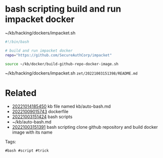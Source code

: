 # bash scripting build and run impacket docker
~/kb/hacking/dockers/impacket.sh
```bash
#!/bin/bash

# build and run impacket docker
repo="https://github.com/SecureAuthCorp/impacket"

source ~/kb/docker/build-github-repo-docker-image.sh
```

~/kb/hacking/dockers/impacket.sh
` zet/20221003151398/README.md `

# Related

- [20221014185450](/zet/20221014185450/README.md) kb file named kb/auto-bash.md
- [20221009015743](/zet/20221009015743/README.md) dockerfile
- [20221003151424](/zet/20221003151424/README.md) bash scripts
- ~/kb/auto-bash.md
- [20221003151391](/zet/20221003151391/README.md) bash scripting clone github repository and build docker image with its name

Tags:

    #bash #script #trick
